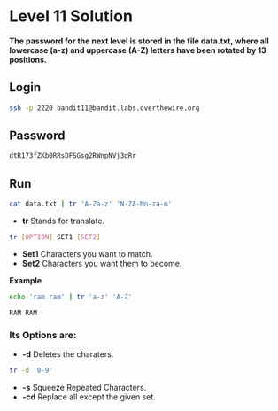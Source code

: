 # Level 11 Solution

**The password for the next level is stored in the file data.txt, where all lowercase (a-z) and uppercase (A-Z) letters have been rotated by 13 positions.**

## Login
```bash
ssh -p 2220 bandit11@bandit.labs.overthewire.org
```

## Password
```bash
dtR173fZKb0RRsDFSGsg2RWnpNVj3qRr
```

## Run
```bash
cat data.txt | tr 'A-Za-z' 'N-ZA-Mn-za-m'
```
- **tr** Stands for translate.
```bash
tr [OPTION] SET1 [SET2]
```
- **Set1** Characters you want to match.
- **Set2** Characters you want them to become.

**Example**
```bash
echo 'ram ram' | tr 'a-z' 'A-Z'
```
```
RAM RAM
```
### Its Options are:
- **-d** Deletes the charaters.
```bash
tr -d '0-9'
```

- **-s** Squeeze Repeated Characters.
- **-cd** Replace all except the given set.
